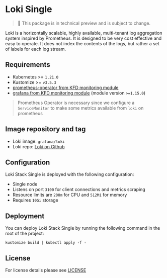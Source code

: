 # Loki Single

<!-- <KFD-DOCS> -->

> 🚨 This package is in technical preview and is subject to change.

Loki is a horizontally scalable, highly available, multi-tenant log aggregation system inspired by Prometheus.
It is designed to be very cost effective and easy to operate.
It does not index the contents of the logs, but rather a set of labels for each log stream.

## Requirements

- Kubernetes >= `1.21.0`
- Kustomize >= `v3.5.3`
- [prometheus-operator from KFD monitoring module][prometheus-operator]
- [grafana from KFD monitoring module][grafana] (module version `>=1.15.0`)

> Prometheus Operator is necessary since we configure a `ServiceMonitor` to make
> some metrics available from `loki` on prometheus

## Image repository and tag

* Loki image: `grafana/loki`
* Loki repo: [Loki on Github][loki-gh]

## Configuration

Loki Stack Single is deployed with the following configuration:

- Single node
- Listens on port `3100` for client connections and metrics scraping
- Resource limits are `200m` for CPU and `512Mi` for memory
- Requires `10Gi` storage

## Deployment

You can deploy Loki Stack Single by running the following command in the root of
the project:

```shell
kustomize build | kubectl apply -f -
```

<!-- Links -->

[prometheus-operator]: https://github.com/sighup-io/fury-kubernetes-monitoring/blob/master/katalog/prometheus-operator
[grafana]: https://github.com/sighup-io/fury-kubernetes-monitoring/blob/master/katalog/grafana
[loki-gh]: https://github.com/grafana/loki

<!-- </KFD-DOCS> -->

## License

For license details please see [LICENSE](../../LICENSE)
